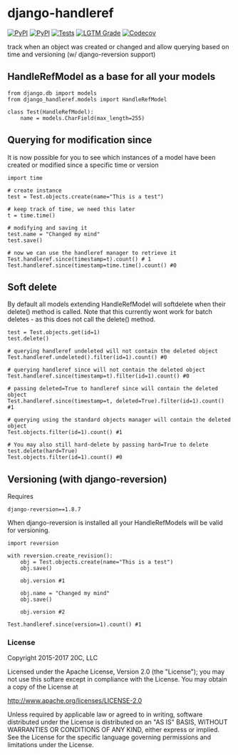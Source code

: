 
# django-handleref

[![PyPI](https://img.shields.io/pypi/v/django-handleref.svg?maxAge=3600)](https://pypi.python.org/pypi/django-handleref)
[![PyPI](https://img.shields.io/pypi/pyversions/django-handleref.svg?maxAge=600)](https://pypi.python.org/pypi/django-handleref)
[![Tests](https://github.com/20c/django-handleref/workflows/tests/badge.svg)](https://github.com/20c/django-handleref)
[![LGTM Grade](https://img.shields.io/lgtm/grade/python/github/20c/django-handleref)](https://lgtm.com/projects/g/20c/django-handleref/alerts/)
[![Codecov](https://img.shields.io/codecov/c/github/20c/django-handleref/master.svg?maxAge=3600)](https://codecov.io/github/20c/django-handleref)

track when an object was created or changed and allow querying based on time and versioning (w/ django-reversion support)

## HandleRefModel as a base for all your models

    from django.db import models
    from django_handleref.models import HandleRefModel

    class Test(HandleRefModel):
        name = models.CharField(max_length=255)

## Querying for modification since

It is now possible for you to see which instances of a model have been created or modified
since a specific time or version

    import time

    # create instance
    test = Test.objects.create(name="This is a test")

    # keep track of time, we need this later
    t = time.time()

    # modifying and saving it
    test.name = "Changed my mind"
    test.save()

    # now we can use the handleref manager to retrieve it
    Test.handleref.since(timestamp=t).count() # 1
    Test.handleref.since(timestamp=time.time().count() #0


## Soft delete

By default all models extending HandleRefModel will softdelete when their delete() method is called.
Note that this currently wont work for batch deletes - as this does not call the delete() method.

    test = Test.objects.get(id=1)
    test.delete()

    # querying handleref undeleted will not contain the deleted object
    Test.handleref.undeleted().filter(id=1).count() #0

    # querying handleref since will not contain the deleted object
    Test.handleref.since(timestamp=t).filter(id=1).count() #0

    # passing deleted=True to handleref since will contain the deleted object
    Test.handleref.since(timestamp=t, deleted=True).filter(id=1).count() #1

    # querying using the standard objects manager will contain the deleted object
    Test.objects.filter(id=1).count() #1

    # You may also still hard-delete by passing hard=True to delete
    test.delete(hard=True)
    Test.objects.filter(id=1).count() #0

## Versioning (with django-reversion)

Requires

    django-reversion==1.8.7

When django-reversion is installed all your HandleRefModels will be valid for versioning.

    import reversion

    with reversion.create_revision():
        obj = Test.objects.create(name="This is a test")
        obj.save()

        obj.version #1

        obj.name = "Changed my mind"
        obj.save()

        obj.version #2

    Test.handleref.since(version=1).count() #1


### License

Copyright 2015-2017 20C, LLC

Licensed under the Apache License, Version 2.0 (the "License");
you may not use this softare except in compliance with the License.
You may obtain a copy of the License at

   http://www.apache.org/licenses/LICENSE-2.0

Unless required by applicable law or agreed to in writing, software
distributed under the License is distributed on an "AS IS" BASIS,
WITHOUT WARRANTIES OR CONDITIONS OF ANY KIND, either express or implied.
See the License for the specific language governing permissions and
limitations under the License.
